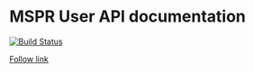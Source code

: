 # MSPR User API documentation

[![Build Status](https://drone.k3d.dev/api/badges/Ked57/mspr-user-api-doc/status.svg)](https://drone.k3d.dev/Ked57/mspr-user-api-doc)

[Follow link](https://docs.user.k8s.lperdereau.fr)